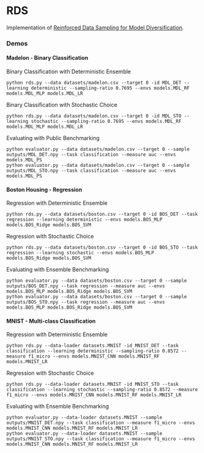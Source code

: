 # RDS

Implementation of [Reinforced Data Sampling for Model Diversification](https://arxiv.org/pdf/2006.07100).

### Demos

#### Madelon - Binary Classification

Binary Classification with Deterministic Ensemble

```
python rds.py --data datasets/madelon.csv --target 0 -id MDL_DET --learning deterministic --sampling-ratio 0.7695 --envs models.MDL_RF models.MDL_MLP models.MDL_LR
```

Binary Classification with Stochastic Choice

```
python rds.py --data datasets/madelon.csv --target 0 -id MDL_STO --learning stochastic --sampling-ratio 0.7695 --envs models.MDL_RF models.MDL_MLP models.MDL_LR
```

Evaluating with Public Benchmarking

```
python evaluator.py --data datasets/madelon.csv --target 0 --sample outputs/MDL_DET.npy --task classification --measure auc --envs models.MDL_PS
python evaluator.py --data datasets/madelon.csv --target 0 --sample outputs/MDL_STO.npy --task classification --measure auc --envs models.MDL_PS
```

#### Boston Housing - Regression

Regression with Deterministic Ensemble

```
python rds.py --data datasets/boston.csv --target 0 -id BOS_DET --task regression --learning deterministic --envs models.BOS_MLP models.BOS_Ridge models.BOS_SVM
```

Regression with Stochastic Choice

```
python rds.py --data datasets/boston.csv --target 0 -id BOS_STO --task regression --learning stochastic --envs models.BOS_MLP models.BOS_Ridge models.BOS_SVM
```

Evaluating with Ensemble Benchmarking

```
python evaluator.py --data datasets/boston.csv --target 0 --sample outputs/BOS_DET.npy --task regression --measure auc --envs models.BOS_MLP models.BOS_Ridge models.BOS_SVM
python evaluator.py --data datasets/boston.csv --target 0 --sample outputs/BOS_STO.npy --task regression --measure auc --envs models.BOS_MLP models.BOS_Ridge models.BOS_SVM
```

#### MNIST - Multi-class Classification

Regression with Deterministic Ensemble

```
python rds.py --data-loader datasets.MNIST -id MNIST_DET --task classification --learning deterministic --sampling-ratio 0.8572 --measure f1_micro --envs models.MNIST_CNN models.MNIST_RF models.MNIST_LR
```

Regression with Stochastic Choice

```
python rds.py --data-loader datasets.MNIST -id MNIST_STO --task classification --learning stochastic --sampling-ratio 0.8572 --measure f1_micro --envs models.MNIST_CNN models.MNIST_RF models.MNIST_LR
```

Evaluating with Ensemble Benchmarking

```
python evaluator.py --data-loader datasets.MNIST --sample outputs/MNIST_DET.npy --task classification --measure f1_micro --envs models.MNIST_CNN models.MNIST_RF models.MNIST_LR
python evaluator.py --data-loader datasets.MNIST --sample outputs/MNIST_STO.npy --task classification --measure f1_micro --envs models.MNIST_CNN models.MNIST_RF models.MNIST_LR
```
